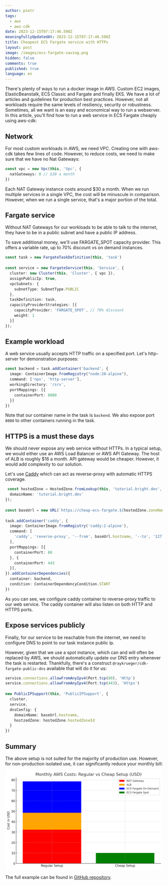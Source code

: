 ```yaml
---
author: piotr
tags:
  - aws
  - aws-cdk
date: 2023-12-15T07:17:46.598Z
meaningfullyUpdatedAt: 2023-12-15T07:17:46.598Z
title: Cheapest ECS Fargate service with HTTPs
layout: post
image: /images/ecs-fargate-saving.png
hidden: false
comments: true
published: true
language: en
---
```


There's plenty of ways to run a docker image in AWS. Custom EC2 images, ElasticBeanstalk, ECS Classic and Fargate and
finally EKS.
We have a lot of articles and guidelines for production best practices. However, not all workloads require the same
levels of resiliency, security or robustness. Sometimes, all we want is an easy and economical way to run a webserver.
In this article, you'll find how to run a web service in ECS Fargate cheaply using aws-cdk:

## Network

For most custom workloads in AWS, we need VPC. Creating one with aws-cdk takes few lines of code. However, to
reduce costs, we need to make sure that we have no Nat Gateways:

```typescript
const vpc = new Vpc(this, 'Vpc', {
  natGateways: 0 // $30 a month
})
```

Each NAT Gateway instance costs around $30 a month. When we run multiple services in a single VPC, the cost will be
minuscule in comparison. However, when we run a single service, that's a major portion of the total. 

## Fargate service

Without NAT Gateways for our workloads to be able to talk to the internet, they have to be in a public subnet
and have a public IP address.

To save additional money, we'll use FARGATE_SPOT capacity provider. This offers a variable rate, up to 70% discount vs
on demand instances.

```typescript
const task = new FargateTaskDefinition(this, 'task')

const service = new FargateService(this, 'Service', {
  cluster: new Cluster(this, 'Cluster', { vpc }),
  assignPublicIp: true,
  vpcSubnets: {
    subnetType: SubnetType.PUBLIC
  },
  taskDefinition: task,
  capacityProviderStrategies: [{
    capacityProvider: 'FARGATE_SPOT', // 70% discount
    weight: 1
  }]
});
```

## Example workload

A web service usually accepts HTTP traffic on a specified port. Let's http-server for demonstration purposes:

```typescript
const backend = task.addContainer('backend', {
  image: ContainerImage.fromRegistry("node:20-alpine"),
  command: ['npx', 'http-server'],
  workingDirectory: '/srv',
  portMappings: [{
    containerPort: 8080
  }]
})
```

Note that our container name in the task is `backend`. We also expose port `8080` to other containers running in the
task.

## HTTPS is a must these days

We should never expose any web service without HTTPs. In a typical setup, we would either use an AWS Load Balancer or
AWS API Gateway. The host of ALB is roughly $16 a month. API gateway would be cheaper. However, it would add complexity
to our solution.

Let's use [Caddy](https://caddyserver.com/) which can act as reverse-proxy with automatic HTTPS coverage.

```typescript
 const hostedZone = HostedZone.fromLookup(this, 'tutorial.bright.dev', {
  domainName: 'tutorial.bright.dev'
});

const baseUrl = new URL(`https://cheap-ecs-fargate.${hostedZone.zoneName}`);

task.addContainer('caddy', {
  image: ContainerImage.fromRegistry('caddy:2-alpine'),
  command: [
    'caddy', 'reverse-proxy', '--from', baseUrl.hostname, '--to', '127.0.0.1:8080'
  ],
  portMappings: [{
    containerPort: 80
  }, {
    containerPort: 443
  }],
}).addContainerDependencies({
  container: backend,
  condition: ContainerDependencyCondition.START
})
```

As you can see, we configure caddy container to reverse-proxy traffic to our web service.
The caddy container will also listen on both HTTP and HTTPS ports.

## Expose services publicly

Finally, for our service to be reachable from the internet, we need to configure DNS to point to our task instance
public ip.

However, given that we use a spot instance, which can and will often be replaced by AWS, we should automatically
update our DNS entry whenever the task is restarted. Thankfully, there's a
construct `@raykrueger/cdk-fargate-public-dns` available that will do it for us:

```typescript
service.connections.allowFromAnyIpv4(Port.tcp(80), 'Http')
service.connections.allowFromAnyIpv4(Port.tcp(443), 'Https')

new PublicIPSupport(this, 'PublicIPSupport', {
  cluster,
  service,
  dnsConfig: {
    domainName: baseUrl.hostname,
    hostzedZone: hostedZone.hostedZoneId
  }
})
```

## Summary

The above setup is not suited for the majority of production use. However, for non-production isolated use, it can
significantly reduce your monthly bill:

![ecs-cheap](../../static/images/ecs-cost.png "Comparison for regular vs cheap setup")

The full example can be found
in [GitHub repository](https://github.com/bright/bright-cheap-ecs-fargate-https).
